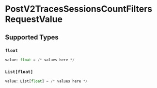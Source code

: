 # PostV2TracesSessionsCountFiltersRequestValue


## Supported Types

### `float`

```python
value: float = /* values here */
```

### `List[float]`

```python
value: List[float] = /* values here */
```

